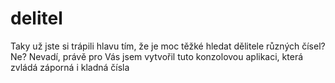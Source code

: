 # delitel
Taky už jste si trápili hlavu tím, že je moc těžké hledat dělitele různých čísel?
Ne? Nevadí, právě pro Vás jsem vytvořil tuto konzolovou aplikaci, která zvládá záporná i kladná čísla 
